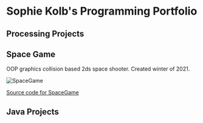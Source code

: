 # Sophie Kolb's Programming Portfolio

## Processing Projects

## Space Game
OOP graphics collision based 2ds space shooter. Created winter of 2021.

![SpaceGame]()

[Source code for SpaceGame]()

## Java Projects 
